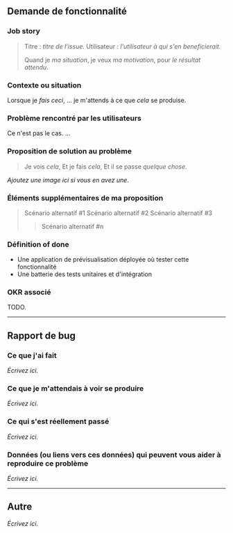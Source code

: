 ## Demande de fonctionnalité

### Job story

> Titre : _titre de l'issue._
> Utilisateur : _l'utilisateur à qui s'en beneficierait._
>
> Quand je _ma situation_,
> je veux _ma motivation_,
> pour _le résultat attendu_.

### Contexte ou situation

Lorsque je _fais ceci_,
...
je m'attends à ce que _cela_ se produise.

### Problème rencontré par les utilisateurs

Ce n'est pas le cas.
...

### Proposition de solution au problème

> Je vois _cela_,
> Et je fais _cela_,
> Et il se passe _quelque chose_.

_Ajoutez une image ici si vous en avez une_.

### Éléments supplémentaires de ma proposition

> Scénario alternatif #1
> Scénario alternatif #2
> Scénario alternatif #3
>
> > Scénario alternatif #n

### Définition of done

- Une application de prévisualisation déployée où tester cette fonctionnalité
- Une batterie des tests unitaires et d'intégration

### OKR associé

TODO.

---

## Rapport de bug

### Ce que j'ai fait

_Écrivez ici._

### Ce que je m'attendais à voir se produire

_Écrivez ici._

### Ce qui s'est réellement passé

_Écrivez ici._

### Données (ou liens vers ces données) qui peuvent vous aider à reproduire ce problème

_Écrivez ici._

---

## Autre

_Écrivez ici._

